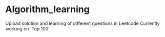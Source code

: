 # Algorithm_learning
Upload solution and learning of different questions in Leetcode
Currently working on 'Top 100'
